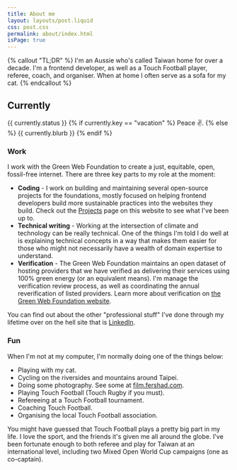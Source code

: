 ```yaml
---
title: About me
layout: layouts/post.liquid
css: post.css
permalink: about/index.html
isPage: true
---
```


{% callout "TL;DR" %}
I'm an Aussie who's called Taiwan home for over a decade. I'm a frontend developer, as well as a Touch Football player, referee, coach, and organiser. When at home I often serve as a sofa for my cat.
{% endcallout %}

## Currently

{{ currently.status }}
{% if currently.key == "vacation" %}
    Peace ✌️.
{% else %}
    {{ currently.blurb }}
{% endif %}

### Work

I work with the Green Web Foundation to create a just, equitable, open, fossil-free internet. There are three key parts to my role at the moment:

- **Coding** -  I work on building and maintaining several open-source projects for the foundations, mostly focused on helping frontend developers build more sustainable practices into the websites they build. Check out the [Projects](projects) page on this website to see what I've been up to.
- **Technical writing** - Working at the intersection of climate and technology can be really technical. One of the things I'm told I do well at is explaining technical concepts in a way that makes them easier for those who might not necessarily have a wealth of domain expertise to understand.
- **Verification** - The Green Web Foundation maintains an open dataset of hosting providers that we have verified as delivering their services using 100% green energy (or an equivalent means). I'm manage the verification review process, as well as coordinating the annual reverification of listed providers. Learn more about verification on [the Green Web Foundation website](https://www.thegreenwebfoundation.org/tools/green-web-dataset/get-verified/).

You can find out about the other "professional stuff" I've done through my lifetime over on the hell site that is [LinkedIn](https://www.linkedin.com/in/fershad/).

### Fun

When I'm not at my computer, I'm normally doing one of the things below:

- Playing with my cat.
- Cycling on the riversides and mountains around Taipei.
- Doing some photography. See some at [film.fershad.com](https://film.fershad.com).
- Playing Touch Football (Touch Rugby if you must).
- Refereeing at a Touch Football tournament.
- Coaching Touch Football.
- Organising the local Touch Football association.

You might have guessed that Touch Football plays a pretty big part in my life. I love the sport, and the friends it's given me all around the globe. I've been fortunate enough to both referee and play for Taiwan at an international level, including two Mixed Open World Cup campaigns (one as co-captain).
